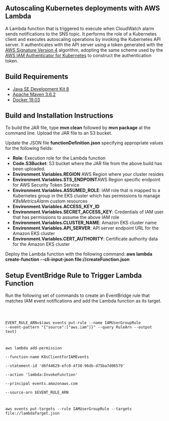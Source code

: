 ## Autoscaling Kubernetes deployments with AWS Lambda

A Lambda function that is triggered to execute when CloudWatch alarm sends notifications to the SNS topic. It performs the role of a Kubernetes client and executes autoscaling operations by invoking the Kubernetes API server. It authenticates with the API server using a token generated with the <a href="https://docs.aws.amazon.com/AmazonS3/latest/API/sig-v4-authenticating-requests.html">AWS Signature Version 4</a>  algorithm, adopting the same scheme used by the <a href="https://github.com/kubernetes-sigs/aws-iam-authenticator">AWS IAM Authenticator for Kubernetes</a> to construct the authentication token. 

## Build Requirements

<ul>
  <li><a href="https://www.oracle.com/java/technologies/javase/javase-jdk8-downloads.html">Java SE Development Kit 8</a></li>
  <li><a href="https://maven.apache.org/download.cgi">Apache Maven 3.6.2</a></li>
  <li><a href="https://www.docker.com/products/container-runtime">Docker 19.03</a></li>
</ul>

## Build and Installation Instructions

To build the JAR file, type <b>mvn clean</b> followed by <b>mvn package</b> at the command line. Upload the JAR file to an S3 bucket.

Update the JSON file <b>functionDefinition.json</b> specifying appropriate values for the following fields:

<ul>
  <li><b>Role</b>: Execution role for the Lambda function</li>
  <li><b>Code.S3Bucket</b>: S3 bucket where the JAR file from the above build has been uploaded.
  <li><b>Environment.Variables.REGION</b> AWS Region where your cluster resides</li>
  <li><b>Environment.Variables.STS_ENDPOINT</b>AWS Region specific endpoint for AWS Security Token Service</li>
  <li><b>Environment.Variables.ASSUMED_ROLE</b>: IAM role that is mapped to a Kubernetes group in the EKS cluster which has permissions to manage <i>K8sMetricsAlarm</i> custom resources</li>
  <li><b>Environment.Variables.ACCESS_KEY_ID</b></li>
  <li><b>Environment.Variables.SECRET_ACCESS_KEY</b>: Credentials of IAM user that has permissions to assume the above IAM role</li>
  <li><b>Environment.Variables.CLUSTER_NAME</b>: Amazon EKS cluster name</li>
  <li><b>Environment.Variables.API_SERVER</b>: API server endpoint URL for the Amazon EKS cluster</li>
  <li><b>Environment.Variables.CERT_AUTHORITY</b>: Certificate authority data for the Amazon EKS cluster</li>
</ul>
  
Deploy the Lambda function with the following command:
<b>aws lambda create-function --cli-input-json file://createFunction.json</b>

## Setup EventBridge Rule to Trigger Lambda Function

Run the following set of commands to create an EventBridge rule that matches IAM event notifications and add the Lambda function as its target.

<code>
  
EVENT_RULE_ARN=$(aws events put-rule --name IAMUserGroupRule --event-pattern "{\"source\":[\"aws.iam\"]}" --query RuleArn --output text)

aws lambda add-permission \
--function-name K8sClientForIAMEvents \
--statement-id 'd6f44629-efc0-4f38-96db-d75ba7d06579' \
--action 'lambda:InvokeFunction' \
--principal events.amazonaws.com \
--source-arn $EVENT_RULE_ARN

aws events put-targets --rule IAMUserGroupRule --targets file://lambdaTarget.json

</code>
